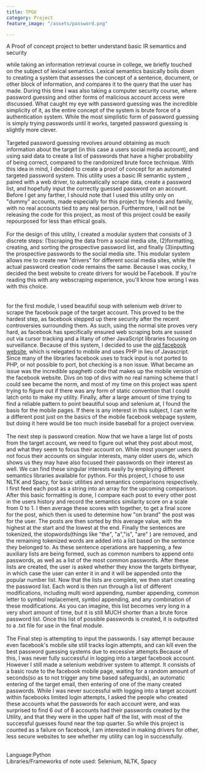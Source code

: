 ```yaml
---
title: TPGU
category: Project
feature_image: "/assets/password.png"

---
```

A Proof of concept project to better understand basic IR semantics and security
<!-- more -->
while taking an information retrieval course in college, we briefly touched on the subject of lexical semantics.
Lexical semantics basically boils down to creating a system that assesses the concept of a sentence, document, or other block of information, and compares it to the query that the user has made.
During this time I was also taking a computer security course, where password guessing and other forms of malicious account access were discussed. 
What caught my eye with password guessing was the incredible simplicity of it, as the entire concept of the system is brute force of a authentication system.
While the most simplistic form of password guessing is simply trying passwords until it works, targeted password guessing is slightly more clever.
<br>
<br>
Targeted password guessing revolves around obtaining as much information about the target (in this case a users social media account), and using said data to create a list of passwords that have a higher probability of being correct, compared to the randomized brute force technique.
With this idea in mind, I decided to create a proof of concept for an automated targeted password system. This utility uses a basic IR semantic system , paired with a web driver, to automatically scrape data, create a password list, and hopefully input the correctly guessed password on an account.
Before I get any farther, I should note that I used this utility only on "dummy" accounts, made especially for this project by friends and family, with no real accounts tied to any real person. Furthermore, I will not be releasing the code for this project, as most of this project could be easily repourposed for less than ethical goals. 
<br>
<br>
For the design of this utility, I created a modular system that consists of 3 discrete steps: (1)scraping the data from a social media site, (2)formatting, creating, and sorting the prospective password list, and finally (3)inputting the prospective passwords to the social media site.
This modular system allows me to create new "drivers" for different social media sites, while the actual password creation code remains the same. Because I was cocky, I decided the best website to create drivers for would be Facebook. If you're reading this with any webscraping experience, you'll know how wrong I was with this choice.  
<br>
<br>
for the first module, I used beautiful soup with selenium web driver to scrape the facebook page of the target account. This proved to be the hardest step, as facebook stepped up there security after the recent controversies surrounding them.
As such, using the normal site proves very hard, as facebook has specifically ensured web scraping bots are sussed out via cursor tracking and a litany of other JavaScript libraries focusing on surveillance. Because of this system, I decided to use the [old facebook website][Facebook Mobile], which is relegated to mobile and uses PHP in lieu of Javascript.
Since many of the libraries facebook uses to track input is not ported to PHP, or not possible to port, bot checking is a non issue. What became an issue was the incredible spaghetti code that makes up the mobile version of the facebook website. Divs on top of divs with no real naming scheme that I could see became the norm, and most of my time on this project was spent trying to figure out if there was any form of static convention that I could latch onto to make my utility. Finally, after a large amount of time trying to find a reliable pattern to point beautiful soup and selenium at, I found the basis for the mobile pages.
If there is any interest in this subject, I can write a different post just on the basics of the mobile facebook webpage system, but doing it here would be too much inside baseball for a project overview.
<br>
<br>
The next step is password creation. Now that we have a large list of posts from the target account, we need to figure out what they post about most, and what they seem to focus their account on. While most younger users do not focus their accounts on singular interests, many older users do, which shows us they may have also focused their passwords on their interest as well.
We can find these singular interests easily by employing different semantics libraries available for python. For this project, I chose to use NLTK and Spacy, for basic utilities and semantics comparisons respectively. I first feed each post as a string into an array for the upcoming comparison. After this basic formatting is done, I compare each post to every other post in the users history and record the semantics similarity score on a scale from 0 to 1. 
I then average these scores with together, to get a final score for the post, which then is used to determine how "on brand" the post was for the user. The posts are then sorted by this average value, with the highest at the start and the lowest at the end. Finally the sentences are tokenized, the stopwords(things like "the", "a","is", "are" ) are removed, and the remaining tokenized words are added into a list based on the sentence they belonged to. As these sentence operations are happening, a few auxiliary lists are being formed, such as common numbers to append onto passwords, as well as a list of the most common passwords.
After these lists are created, the user is asked whether they know the targets birthyear, in which case the user can enter it in and it will be appended onto the popular number list. Now that the lists are complete, we then start creating the password list. Each word is then run through a list of different modifications, including multi word appending, number appending, common letter to symbol replacement, symbol appending, and any combination of these modifications. As you can imagine, this list becomes very long in a very short amount of time, but it is still MUCH shorter than a brute force password list.
Once this list of possible passwords is created, it is outputted to a .txt file for use in the final module.
<br>
<br>
The Final step is attempting to input the passwords. I say attempt because even facebook's mobile site still tracks login attempts, and can kill even the best password guessing systems due to excessive attempts.Because of this, I was never fully successful in logging into a target facebook account. However I still made a selenium webdriver system to attempt. It consists of a basic route to the facebook mobile page, waiting for a random amount of seconds(so as to not trigger any time based safeguards), an automatic entering of the target email, then entering of one of the many created passwords.
While I was never successful with logging into a target account within facebooks limited login attempts, I asked the people who created these accounts what the passwords for each account were, and was surprised to find 6 out of 8 accounts had their passwords created by the Utility, and that they were in the upper half of the list, with most of the successful guesses found near the top quarter. So while this project is counted as a failure on facebook, I am interested in making drivers for other, less secure websites to see whether my utility can log in successfully. <br>



[Facebook Mobile]: HTTPS://m.facebook.com/


<br>
Language:Python <br>
Libraries/Frameworks of note used: Selenium, NLTK, Spacy